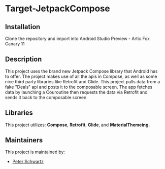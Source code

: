 # Target-JetpackCompose

## Installation
Clone the repository and import into Android Studio Preview - Artic Fox Canary 11

## Description
This project uses the brand new Jetpack Compose library that Android has to offer. The project makes use of all the apis in Compose, as well as some nice third party libraries like Retrofit and Glide. This project pulls data from a fake "Deals" api and posts it to the composable screen. The app fetches data by launching a Couroutine then requests the data via Retrofit and sends it back to the composable screen.

## Libraries
This project utilizes: **Compose**, **Retrofit**, **Glide**, and **MaterialThemeing.**

## Maintainers
This project is maintained by:
* [Peter Schwartz](https://github.com/PistolPete21)

